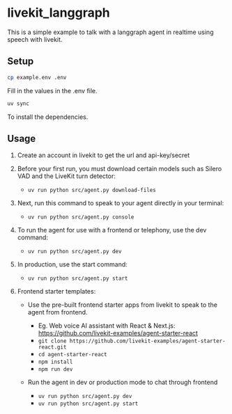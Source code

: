 # livekit_langgraph

This is a simple example to talk with a langgraph agent in realtime using speech with livekit.

## Setup

```bash
cp example.env .env
```

Fill in the values in the .env file.

```bash
uv sync
```
To install the dependencies.

## Usage

1. Create an account in livekit to get the url and api-key/secret
2. Before your first run, you must download certain models such as Silero VAD and the LiveKit turn detector:
	- `uv run python src/agent.py download-files`

3. Next, run this command to speak to your agent directly in your terminal:
	- `uv run python src/agent.py console`

4. To run the agent for use with a frontend or telephony, use the dev command:
	- `uv run python src/agent.py dev`

5. In production, use the start command:
	- `uv run python src/agent.py start`
	
6. Frontend starter templates:
	- Use the pre-built frontend starter apps from livekit to speak to the agent from frontend.
		- Eg. Web voice AI assistant with React & Next.js: https://github.com/livekit-examples/agent-starter-react
		- `git clone https://github.com/livekit-examples/agent-starter-react.git`
		- `cd agent-starter-react`
		- `npm install`
		- `npm run dev`
		
	- Run the agent in dev or production mode to chat through frontend
		- `uv run python src/agent.py dev`
		- `uv run python src/agent.py start`

